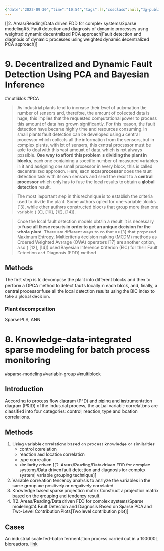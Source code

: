 ```yaml
---
{"date":"2022-09-30","time":"10:54","tags":[],"cssclass":null,"dg-publish":true,"dg-class":"algorithm","dg-show-local-graph":true,"permalink":"/2-areas/reading/data-driven-fdd-for-complex-systems/multiblock-modeling/","dgHomeLink":true,"dgPassFrontmatter":true,"dgShowLocalGraph":true,"dgShowBacklinks":true,"dgShowInlineTitle":true}
---
```



[[2. Areas/Reading/Data driven FDD for complex systems/Sparse modeling#5. Fault detection and diagnosis of dynamic processes using weighted dynamic decentralized PCA approach|Fault detection and diagnosis of dynamic processes using weighted dynamic decentralized PCA approach]]

# 9. Decentralized and Dynamic Fault Detection Using PCA and Bayesian Inference
#mutliblok #PCA

> As industrial plants tend to increase their level of automation  the number of sensors and, therefore, the amount of collected  data is huge, this implies that the requested computational  power to process this amount of data has grown signiﬁcantly. For this reason, the fault detection have became highly time  and resources consuming. In small plants fault detection can  be developed using a central processor which collects all the  information from the sensors, but in complex plants, with lot  of sensors, this central processor must be able to deal with this  vast amount of data, which is not always possible. **One way  to afford this problem is dividing the plant in blocks**, each one  containing a speciﬁc number of measured variables in it and  assigning one small processor in every block, this is called  decentralized approach. Here, each **local processor** does the  fault detection task with its own sensors and send the result  to a **central processor** which only has to fuse the local results  to obtain a **global detection** result.

> The most important step in this  technique is to establish the criteria used to divide the plant.  Some authors opted for one-variable blocks [13], while other  authors constructed blocks that group more than one variable  ( [8], [10], [12], [14]).

> Once the local fault detection models obtain a result, it is  necessary to **fuse all these results in order to get an unique  decision for the whole plant.** There are different ways to do  that as [8] that proposed Maximum Entropy, Multicriteria decision making (MCDM) methods as Ordered Weighted  Average (OWA) operators [17] are another option, also ( [12],  [14]) used Bayesian Inference Criterion (BIC) for their Fault  Detection and Diagnosis (FDD) method.

## Methods
The ﬁrst step is to decompose the plant into different blocks  and then to perform a DPCA method to detect faults locally in  each block, and, ﬁnally, a central processor fuse all the local  detection results using the BIC index to take a global decision.
### Plant decomposition
Sparse PLS, ANN

# 8. Knowledge-data-integrated sparse modeling for batch process  monitoring
#sparse-modeling #variable-group #multiblock 

## Introduction
According to process flow diagram (PFD) and piping and instrumentation diagram (P&ID) of the industrial process, the actual variable correlations are classiﬁed into four categories: control, reaction, type and location correlations.

## Methods
1. Using variable correlations based on process knowledge or similarities
     - control correlation
     - reaction and location correlation 
     - type correlation
     - similarity driven [[2. Areas/Reading/Data driven FDD for complex systems/Data driven fault detection and diagnosis for complex system| variable grouping technique]]
2. Variable correlation tendency analysis to analyze the variables in the same group are positively or negatively correlated
3. Knowledge based sparse projection matrix
    Construct a projection matrix based on the grouping and tendency result.
4. [[2. Areas/Reading/Data driven FDD for complex systems/Sparse modeling#4 Fault Detection and Diagnosis Based on Sparse PCA and Two-Level Contribution Plots|Two level contribution plot]]

## Cases
An industrial scale fed-batch fermentation process carried out in a 100000L bioreactors. [link](https://www.sciencedirect.com/science/article/pii/S0168165614009377)